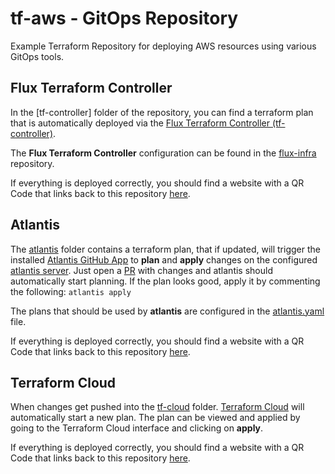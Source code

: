 # tf-aws - GitOps Repository

Example Terraform Repository for deploying AWS resources using various GitOps tools.

## Flux Terraform Controller

In the [tf-controller] folder of the repository, you can find a terraform plan that is automatically deployed via the [Flux Terraform Controller (tf-controller)](https://github.com/weaveworks/tf-controller).

The **Flux Terraform Controller** configuration can be found in the [flux-infra](https://github.com/al-lac/flux-infra) repository.

If everything is deployed correctly, you should find a website with a QR Code that links back to this repository [here](https://bucket.iamroot.at).

## Atlantis

The [atlantis](atlantis) folder contains a terraform plan, that if updated, will trigger the installed [Atlantis GitHub App](https://www.runatlantis.io/docs/access-credentials.html#github-app) to **plan** and **apply** changes on the configured [atlantis server](https://atlantis.iamroot.at).
Just open a [PR](https://github.com/al-lac/tf-aws/pull/2) with changes and atlantis should automatically start planning. If the plan looks good, apply it by commenting the following: ```atlantis apply```

The plans that should be used by **atlantis** are configured in the [atlantis.yaml](atlantis.yaml) file.

If everything is deployed correctly, you should find a website with a QR Code that links back to this repository [here](https://bucket-a.iamroot.at).

## Terraform Cloud

When changes get pushed into the [tf-cloud](tf-cloud) folder. [Terraform Cloud](https://app.terraform.io/app) will automatically start a new plan. The plan can be viewed and applied by going to the Terraform Cloud interface and clicking on **apply**.

If everything is deployed correctly, you should find a website with a QR Code that links back to this repository [here](https://bucket-tf.iamroot.at).
